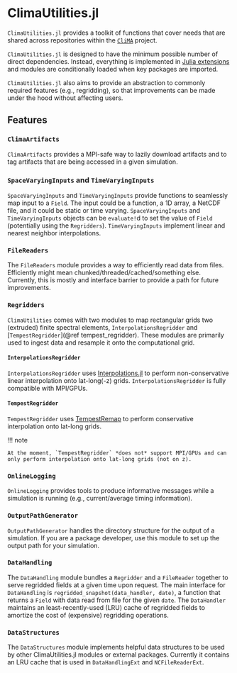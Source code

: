 # ClimaUtilities.jl

`ClimaUtilities.jl` provides a toolkit of functions that cover needs that are
shared across repositories within the [`CliMA`](https://github.com/CliMA)
project.

`ClimaUtilities.jl` is designed to have the minimum possible number of direct
dependencies. Instead, everything is implemented in [Julia
extensions](https://pkgdocs.julialang.org/v1/creating-packages/#Conditional-loading-of-code-in-packages-(Extensions))
and modules are conditionally loaded when key packages are imported.

`ClimaUtilities.jl` also aims to provide an abstraction to commonly required
features (e.g., regridding), so that improvements can be made under the hood
without affecting users.

## Features

### `ClimaArtifacts`

`ClimaArtifacts` provides a MPI-safe way to lazily download artifacts and to tag
artifacts that are being accessed in a given simulation.

### `SpaceVaryingInputs` and `TimeVaryingInputs`

`SpaceVaryingInputs` and `TimeVaryingInputs` provide functions to seamlessly map
input to a `Field`. The input could be a function, a 1D array, a NetCDF file,
and it could be static or time varying. `SpaceVaryingInputs` and
`TimeVaryingInputs` objects can be `evaluate!`d to set the value of `Field`
(potentially using the `Regridders`). `TimeVaryingInputs` implement linear and
nearest neighbor interpolations.

### `FileReaders`

The `FileReaders` module provides a way to efficiently read data from files.
Efficiently might mean chunked/threaded/cached/something else. Currently, this
is mostly and interface barrier to provide a path for future improvements.

### `Regridders`

`ClimaUtilities` comes with two modules to map rectangular grids two (extruded)
finite spectral elements, `InterpolationsRegridder` and [`TempestRegridder`](@ref tempest_regridder).
These modules are primarily used to ingest data and resample it onto the
computational grid.

#### `InterpolationsRegridder`

`InterpolationsRegridder` uses
[Interpolations.jl](https://github.com/JuliaMath/Interpolations.jl) to perform
non-conservative linear interpolation onto lat-long(-z) grids.
`InterpolationsRegridder` is fully compatible with MPI/GPUs.

#### `TempestRegridder`

`TempestRegridder` uses
[TempestRemap](https://github.com/ClimateGlobalChange/tempestremap) to perform
conservative interpolation onto lat-long grids.

!!! note

    At the moment, `TempestRegridder` *does not* support MPI/GPUs and can
    only perform interpolation onto lat-long grids (not on z).

### `OnlineLogging`

`OnlineLogging` provides tools to produce informative messages while a
simulation is running (e.g., current/average timing information).

### `OutputPathGenerator`

`OutputPathGenerator` handles the directory structure for the output of a
simulation. If you are a package developer, use this module to set up the output
path for your simulation.

### `DataHandling`

The `DataHandling` module bundles a `Regridder` and a `FileReader` together to
serve regridded fields at a given time upon request. The main interface for
`DataHandling` is `regridded_snapshot(data_handler, date)`, a function that
returns a `Field` with data read from file for the given `date`. The
`DataHandler` maintains an least-recently-used (LRU) cache of regridded fields
to amortize the cost of (expensive) regridding operations.

### `DataStructures`

The `DataStructures` module implements helpful data structures to be used by
other ClimaUtilities.jl modules or external packages. Currently it contains an
LRU cache that is used in `DataHandlingExt` and `NCFileReaderExt`.
